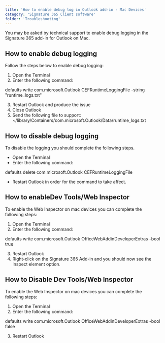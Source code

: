 ```yaml
---
title: 'How to enable debug log in Outlook add-in - Mac Devices'
category: 'Signature 365 Client software'
folder: 'Troubleshooting'
---
```


You may be asked by technical support to enable debug logging in the Signature 365 add-in for Outlook on Mac.

## How to enable debug logging

Follow the steps below to enable debug logging:

1.  Open the Terminal
2.  Enter the following command:  

defaults write com.microsoft.Outlook CEFRuntimeLoggingFile -string "runtime_logs.txt"  

3.  Restart Outlook and produce the issue
4.  Close Outlook
5.  Send the following file to support: ~/library/Containers/com.microsoft.Outlook/Data/runtime_logs.txt

## How to disable debug logging

To disable the logging you should complete the following steps.

*   Open the Terminal
*   Enter the following command:  

defaults delete com.microsoft.Outlook CEFRuntimeLoggingFile  

*   Restart Outlook in order for the command to take affect.

## How to enableDev Tools/Web Inspector

To enable the Web Inspector on mac devices you can complete the following steps:

1.  Open the Terminal
2.  Enter the following command:  

defaults write com.microsoft.Outlook OfficeWebAddinDeveloperExtras -bool true  

3.  Restart Outlook
4.  Right-click on the Signature 365 Add-in and you should now see the Inspect element option.

## How to Disable Dev Tools/Web Inspector

To enable the Web Inspector on mac devices you can complete the following steps:

1.  Open the Terminal
2.  Enter the following command:  

defaults write com.microsoft.Outlook OfficeWebAddinDeveloperExtras -bool false  

3.  Restart Outlook